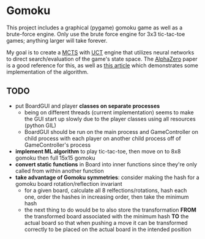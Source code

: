 # Gomoku

This project includes a graphical (pygame) gomoku game as well as a brute-force engine. Only use the brute force engine for 3x3 tic-tac-toe games; anything larger will take forever.

My goal is to create a [MCTS](https://en.wikipedia.org/wiki/Monte_Carlo_tree_search) with [UCT](https://www.chessprogramming.org/UCT) engine that utilizes neural networks to direct search/evaluation of the game's state space. The [AlphaZero](https://arxiv.org/pdf/1712.01815.pdf) paper is a good reference for this, as well as [this article](https://nikcheerla.github.io/deeplearningschool/2018/01/01/AlphaZero-Explained/) which demonstrates some implementation of the algorithm.

## TODO
- put BoardGUI and player **classes on separate processes**
  - being on different threads (current implementation) seems to make the GUI start up slowly due to the player classes using all resources (python GIL)
  - BoardGUI should be run on the main process and GameController on child process with each player on another child process off of GameController's process
- **implement ML algorithm** to play tic-tac-toe, then move on to 8x8 gomoku then full 15x15 gomoku
- **convert static functions** in Board into inner functions since they're only called from within another function
- **take advantage of Gomoku symmetries**: consider making the hash for a gomoku board rotation/reflection invariant
  - for a given board, calculate all 8 relfections/rotations, hash each one, order the hashes in increasing order, then take the minimum hash
  - the next thing to do would be to also store the transformation **FROM** the transformed board associated with the minimum hash **TO** the actual board so that when pushing a move it can be transformed correctly to be placed on the actual board in the intended position
